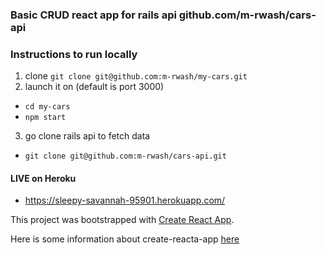 ### Basic CRUD react app for rails api github.com/m-rwash/cars-api

### Instructions to run locally 

1. clone `git clone git@github.com:m-rwash/my-cars.git`
2. launch it on (default is port 3000)
  * `cd my-cars`
  * `npm start`
3. go clone rails api to fetch data 
  * `git clone git@github.com:m-rwash/cars-api.git`


#### LIVE on Heroku 
  * https://sleepy-savannah-95901.herokuapp.com/

This project was bootstrapped with [Create React App](https://github.com/facebookincubator/create-react-app).

Here is some information about create-reacta-app [here](https://github.com/facebookincubator/create-react-app/blob/master/packages/react-scripts/template/README.md)


